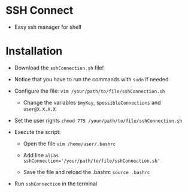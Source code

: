 # SSH Connect
* Easy ssh manager for shell
# Installation 
* Download the `sshConnection.sh` file!

* Notice that you have to run the commands with `sudo` if needed

* Configure the file: `vim /your/path/to/file/sshConnection.sh`

    * Change the variables `$myKey`, `$possibleConnections` and `user@X.X.X.X`

* Set the user rights `chmod 775 /your/path/to/file/sshConnection.sh`

* Execute the script:

    * Open the file `vim /home/user/.bashrc`

    * Add line `alias sshConnection='/your/path/to/file/sshConnection.sh'`
    
    * Save the file and reload the .bashrc `source .bashrc`
    
* Run `sshConnection` in the terminal
